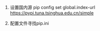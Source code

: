 1. 设置国内源
   pip config set global.index-url https://pypi.tuna.tsinghua.edu.cn/simple

2. 配置文件寻找pip.ini

